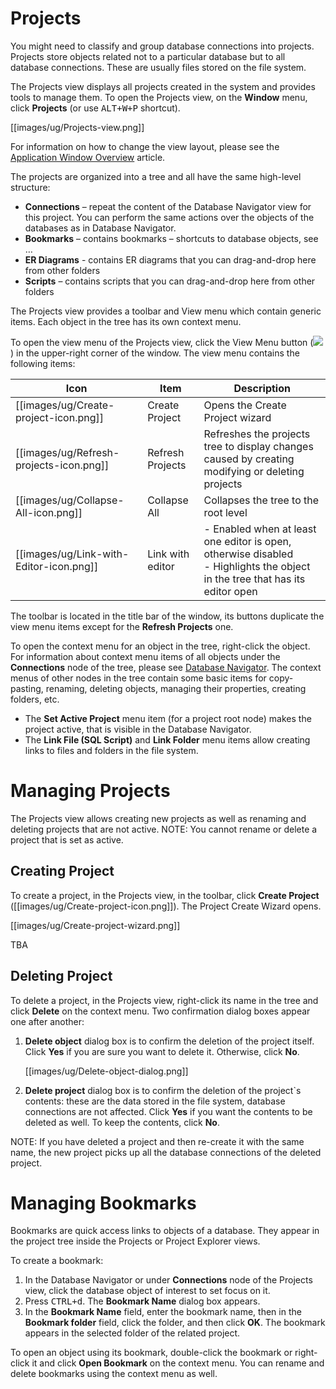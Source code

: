 # Projects

You might need to classify and group database connections into projects.  Projects store objects related not to a particular database but to all database connections. These are usually files stored on the file system.

The Projects view displays all projects created in the system and provides tools to manage them. To open the Projects view, on the **Window** menu, click **Projects** (or use <kbd>ALT+W+P</kbd> shortcut).

[[images/ug/Projects-view.png]]

For information on how to change the view layout, please see the [Application Window Overview](https://github.com/serge-rider/dbeaver/wiki/Application-Window-Overview) article.

The projects are organized into a tree and all have the same high-level structure:
* **Connections** – repeat the content of the Database Navigator view for this project. You can perform the same actions over the objects of the databases as in Database Navigator.
* **Bookmarks** – contains bookmarks – shortcuts to database objects, see … 
* **ER Diagrams** - contains ER diagrams that you can drag-and-drop here from other folders
* **Scripts** – contains scripts that you can drag-and-drop here from other folders

The Projects view provides a toolbar and View menu which contain generic items. Each object in the tree has its own context menu.

To open the view menu of the Projects view, click the View Menu button (<img src="https://www.dropbox.com/s/k4ut6zbp5apbcdo/View%20menu%20icon.png?raw=1"/>) in the upper-right corner of the window. The view menu contains the following items:

Icon|Item|Description
----|----|-----------
[[images/ug/Create-project-icon.png]]|Create Project|Opens the Create Project wizard
[[images/ug/Refresh-projects-icon.png]]|Refresh Projects|Refreshes the projects tree to display changes caused by creating modifying or deleting projects 
[[images/ug/Collapse-All-icon.png]]|Collapse All|	Collapses the tree to the root level
[[images/ug/Link-with-Editor-icon.png]]|Link with editor|- Enabled when at least one editor is open, otherwise disabled<br/>- Highlights the object in the tree that has its editor open

The toolbar is located in the title bar of the window, its buttons duplicate the view menu items except for the **Refresh Projects** one.

To open the context menu for an object in the tree, right-click the object.
For information about context menu items of all objects under the **Connections** node of the tree, please see [Database Navigator](https://github.com/serge-rider/dbeaver/wiki/Database-Navigator).  The context menus of other nodes in the tree contain some basic items for copy-pasting, renaming, deleting objects, managing their properties, creating folders, etc. 
* The **Set Active Project** menu item (for a project root node) makes the project active, that is visible in the Database Navigator. 
* The **Link File (SQL Script)** and **Link Folder** menu items allow creating links to files and folders in the file system.

# Managing Projects
The Projects view allows creating new projects as well as renaming and deleting projects that are not active.
NOTE: You cannot rename or delete a project that is set as active. 

## Creating Project
To create a project, in the Projects view, in the toolbar, click **Create Project** ([[images/ug/Create-project-icon.png]]). The Project Create Wizard opens.

[[images/ug/Create-project-wizard.png]]

TBA 

## Deleting Project
To delete a project, in the Projects view, right-click its name in the tree and click **Delete** on the context menu. Two confirmation dialog boxes appear one after another:
1. **Delete object** dialog box is to confirm the deletion of the project itself. Click **Yes** if you are sure you want to delete it. Otherwise, click **No**.

   [[images/ug/Delete-object-dialog.png]]  

2. **Delete project** dialog box is to confirm the deletion of the project`s contents: these are the data stored in the file system, database connections are not affected. Click **Yes** if you want the contents to be deleted as well. To keep the contents, click **No**.

NOTE: If you have deleted a project and then re-create it with the same name, the new project picks up all the database connections of the deleted project.

# Managing Bookmarks
Bookmarks are quick access links to objects of a database. They appear in the project tree inside the Projects or Project Explorer views.

To create a bookmark:
1. In the Database Navigator or under **Connections** node of the Projects view, click the database object of interest to set focus on it.
2. Press <kbd>CTRL+d</kbd>. The **Bookmark Name** dialog box appears.
3. In the **Bookmark Name** field, enter the bookmark name, then in the **Bookmark folder** field, click the folder, and then click **OK**. The bookmark appears in the selected folder of the related project.

To open an object using its bookmark, double-click the bookmark or right-click it and click **Open Bookmark** on the context menu. You can rename and delete bookmarks using the context menu as well. 
